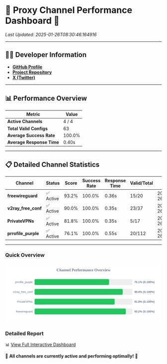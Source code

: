 # 🌟 Proxy Channel Performance Dashboard 🌟

_Last Updated: 2025-01-26T08:30:46.164916_

---

## 👩‍💻 Developer Information

- **[GitHub Profile](https://github.com/4n0nymou3)**  
- **[Project Repository](https://github.com/4n0nymou3/multi-proxy-config-fetcher)**  
- **[X (Twitter)](https://x.com/4n0nymou3)**  

---

## 📊 Performance Overview

| Metric                | Value       |
|-----------------------|-------------|
| **Active Channels**   | 4 / 4       |
| **Total Valid Configs** | 63          |
| **Average Success Rate** | 100.0%      |
| **Average Response Time** | 0.40s       |

---

## 📋 Detailed Channel Statistics

| Channel          | Status     | Score  | Success Rate | Response Time | Valid/Total | Last Success               |
|------------------|------------|--------|--------------|---------------|-------------|----------------------------|
| **freewireguard**  | ✅ Active  | 93.2%  | 100.0% | 0.36s         | 15/20       | 2025-01-26T08:30:46.163085 |
| **v2ray_free_conf**  | ✅ Active  | 90.0%  | 100.0% | 0.35s         | 23/37       | 2025-01-26T08:30:45.388022 |
| **PrivateVPNs**  | ✅ Active  | 81.8%  | 100.0% | 0.35s         | 5/17       | 2025-01-26T08:30:45.779582 |
| **prrofile_purple**  | ✅ Active  | 76.1%  | 100.0% | 0.55s         | 20/112       | 2025-01-26T08:30:44.998705 |

---

### Quick Overview
<div align="center">
  <a href="https://raw.githubusercontent.com/nullluser/NullRepo/refs/heads/main/assets/channel_stats_chart.svg">
    <img src="https://raw.githubusercontent.com/nullluser/NullRepo/refs/heads/main/assets/channel_stats_chart.svg" alt="Source Performance Statistics" width="800">
  </a>
</div>

### Detailed Report
📊 [View Full Interactive Dashboard](https://htmlpreview.github.io/?https://github.com/nullluser/NullRepo/blob/main/assets/performance_report.html)

🎉 **All channels are currently active and performing optimally!** 🎉
